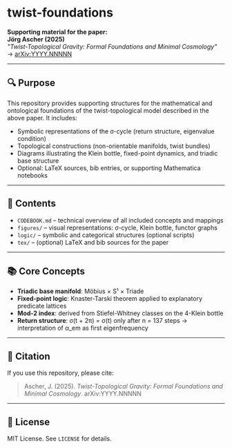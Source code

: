 # twist-foundations

**Supporting material for the paper:**  
**Jörg Ascher (2025)**  
*"Twist-Topological Gravity: Formal Foundations and Minimal Cosmology"*  
→ [arXiv:YYYY.NNNNN](https://arxiv.org/abs/YYYY.NNNNN)

---

## 🔍 Purpose

This repository provides supporting structures for the mathematical and ontological foundations of the twist-topological model described in the above paper. It includes:

- Symbolic representations of the σ-cycle (return structure, eigenvalue condition)
- Topological constructions (non-orientable manifolds, twist bundles)
- Diagrams illustrating the Klein bottle, fixed-point dynamics, and triadic base structure
- Optional: LaTeX sources, bib entries, or supporting Mathematica notebooks

---

## 📂 Contents

- `CODEBOOK.md` – technical overview of all included concepts and mappings
- `figures/` – visual representations: σ-cycle, Klein bottle, functor graphs
- `logic/` – symbolic and categorical structures (optional scripts)
- `tex/` – (optional) LaTeX and bib sources for the paper

---

## 📚 Core Concepts

- **Triadic base manifold**: Möbius × S¹ × Triade
- **Fixed-point logic**: Knaster-Tarski theorem applied to explanatory predicate lattices
- **Mod-2 index**: derived from Stiefel-Whitney classes on the 4-Klein bottle
- **Return structure**: σ(t + 2π) = σ(t) only after n = 137 steps → interpretation of α_em as first eigenfrequency

---

## 🔗 Citation

If you use this repository, please cite:

> Ascher, J. (2025). *Twist-Topological Gravity: Formal Foundations and Minimal Cosmology*. arXiv:YYYY.NNNNN

---

## 🔧 License

MIT License. See `LICENSE` for details.
